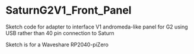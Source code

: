 # SaturnG2V1_Front_Panel
Sketch code for adapter to interface V1 andromeda-like panel for G2 using USB rather than 40 pin connection to Saturn

Sketch is for a Waveshare RP2040-piZero
